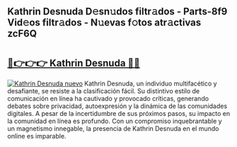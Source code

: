 ## Kathrin Desnuda D𝚎sn𝚞dos filtr𝚊dos - Parts-8f9 Vid𝚎os filtr𝚊dos - N𝚞evas f𝚘tos atr𝚊ctivas zcF6Q

# <h2><a href="http://mb4bf2.tromn.icu/?c=Kathrin+Desnuda">🔗👉👉👉 Kathrin Desnuda 🔗🔗</a></h2>

[![Kathrin Desnuda nuevo](https://i.imgur.com/pEAQMta.gif)](http://mb4bf2.tromn.icu/?c=Kathrin+Desnuda)
Kathrin Desnuda, un individuo multifacético y desafiante, se resiste a la clasificación fácil. Su distintivo estilo de comunicación en línea ha cautivado y provocado críticas, generando debates sobre privacidad, autoexpresión y la dinámica de las comunidades digitales. A pesar de la incertidumbre de sus próximos pasos, su impacto en la comunidad en línea es profundo. Con un compromiso inquebrantable y un magnetismo innegable, la presencia de Kathrin Desnuda en el mundo online es imparable.
